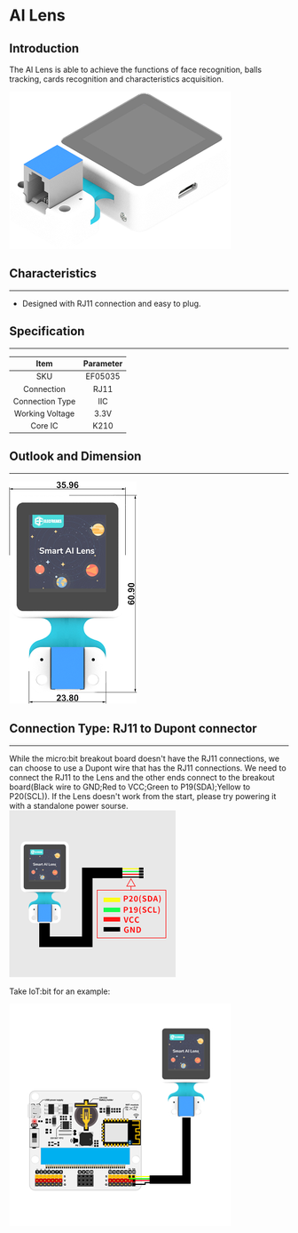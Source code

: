# AI Lens

## Introduction
The AI Lens is able to achieve the functions of face recognition, balls tracking, cards recognition and characteristics acquisition.

![](./images/05035_01.png)

## Characteristics
---
- Designed with RJ11 connection and easy to plug.
## Specification
---

Item | Parameter 
:-: | :-: 
SKU|EF05035
Connection|RJ11
Connection Type|IIC
Working Voltage|3.3V
Core IC|K210





## Outlook and Dimension
---


![](./images/05035_02.png)


## Connection Type: RJ11 to Dupont connector
---


While the micro:bit breakout board doesn't have the RJ11 connections, we can choose to use a Dupont wire that has the RJ11 connections. We need to connect the RJ11 to the Lens and the other ends connect to the breakout board(Black wire to GND;Red to VCC;Green to P19(SDA);Yellow to P20(SCL)). If the Lens doesn't work from the start, please try powering it with a standalone power sourse.
![](./images/05035_03.png)

Take IoT:bit for an example:

![](./images/05035_04.png)


